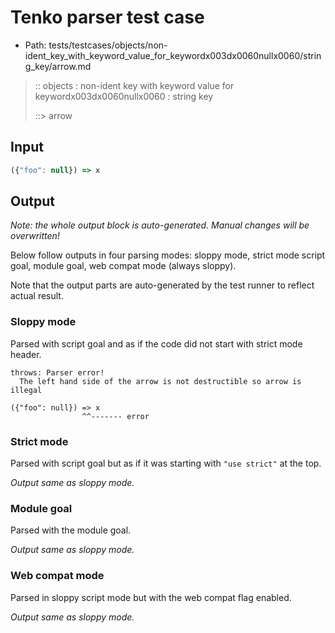 # Tenko parser test case

- Path: tests/testcases/objects/non-ident_key_with_keyword_value_for_keywordx003dx0060nullx0060/string_key/arrow.md

> :: objects : non-ident key with keyword value for keywordx003dx0060nullx0060 : string key
>
> ::> arrow

## Input

`````js
({"foo": null}) => x
`````

## Output

_Note: the whole output block is auto-generated. Manual changes will be overwritten!_

Below follow outputs in four parsing modes: sloppy mode, strict mode script goal, module goal, web compat mode (always sloppy).

Note that the output parts are auto-generated by the test runner to reflect actual result.

### Sloppy mode

Parsed with script goal and as if the code did not start with strict mode header.

`````
throws: Parser error!
  The left hand side of the arrow is not destructible so arrow is illegal

({"foo": null}) => x
                ^^------- error
`````

### Strict mode

Parsed with script goal but as if it was starting with `"use strict"` at the top.

_Output same as sloppy mode._

### Module goal

Parsed with the module goal.

_Output same as sloppy mode._

### Web compat mode

Parsed in sloppy script mode but with the web compat flag enabled.

_Output same as sloppy mode._

